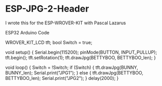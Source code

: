 # ESP-JPG-2-Header
I wrote this for the ESP-WROVER-KIT with Pascal Lazarus

ESP32 Arduino Code

WROVER_KIT_LCD tft;
bool Switch = true;

void setup() {
	Serial.begin(115200);
  pinMode(BUTTON, INPUT_PULLUP);
  tft.begin();
  tft.setRotation(1);
  tft.drawJpg(BETTYBOO, BETTYBOO_len);
}

void loop() {
	Switch = !Switch;
  if  (Switch)
  {
    tft.drawJpg(BUNNY, BUNNY_len);
	Serial.print("JPG1");
  } else {
    tft.drawJpg(BETTYBOO, BETTYBOO_len);
	Serial.print("JPG2");
  }
  delay(2000);
}

